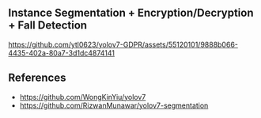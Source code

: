 ## Instance Segmentation + Encryption/Decryption + Fall Detection


https://github.com/ytl0623/yolov7-GDPR/assets/55120101/9888b066-4435-402a-80a7-3d1dc4874141



## References
- https://github.com/WongKinYiu/yolov7
- https://github.com/RizwanMunawar/yolov7-segmentation
